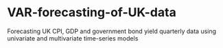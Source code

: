 # VAR-forecasting-of-UK-data
Forecasting UK CPI, GDP and government bond yield quarterly data using univariate and multivariate time-series models
